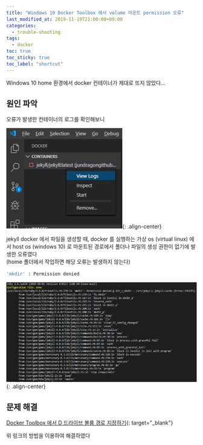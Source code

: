 ```yaml
---
title: "Windows 10 Docker Toolbox 에서 volume 마운트 permission 오류"
last_modified_at: 2019-11-19T21:00:00+09:00
categories:
  - trouble-shooting
tags:
  - docker
toc: true
toc_sticky: true
toc_label: "shortcut"
---
```


Windows 10 home 환경에서 docker 컨테이너가 제대로 뜨지 않았다...

## 원인 파악

오류가 발생한 컨테이너의 로그를 확인해보니

![view-logs.png](/assets/images/posts/2019-11-19/view-logs.png){: .align-center}

jekyll docker 에서 파일을 생성할 때, docker 를 실행하는 가상 os (virtual linux) 에서 host os (windows 10) 로 마운트된 경로에서 폴더나 파일의 생성 권한이 없기에 발생한 오류였다  
(home 폴더에서 작업하면 해당 오류는 발생하지 않는다)

```bash
'mkdir' : Permission denied
```

![docker-volume-permission-error.jpg](/assets/images/posts/2019-11-19/docker-volume-permission-error.jpg){: .align-center}

## 문제 해결

[Docker Toolbox 에서 D 드라이브 볼륨 경로 지정하기](https://velog.io/@public_danuel/volume-path-in-docker){: target="_blank"}

위 링크의 방법을 이용하여 해결하였다
